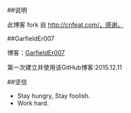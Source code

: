 ##说明

此博客 fork 自 http://cnfeat.com/，感谢。

##GarfieldEr007

博客：[GarfieldEr007](http://GarfieldEr007.github.io)

第一次建立并使用该GitHub博客:2015.12.11

##坚信
- Stay hungry, Stay foolish.
- Work hard.